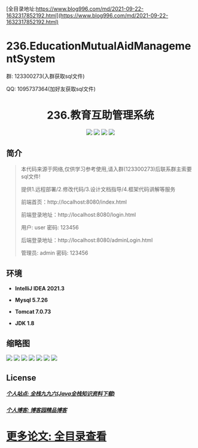 [全目录地址:https://www.blog996.com/md/2021-09-22-1632317852192.html](https://www.blog996.com/md/2021-09-22-1632317852192.html)
# 236.EducationMutualAidManagementSystem

<p>群: 123300273(入群获取sql文件)</p>
<p>QQ: 1095737364(加好友获取sql文件)</p>

<p><h1 align="center">236.教育互助管理系统</h1></p>


<p align="center">
	<img src="https://img.shields.io/badge/jdk-1.8-orange.svg"/>
    <img src="https://img.shields.io/badge/springboot-5.x-lightgrey.svg"/>
    <img src="https://img.shields.io/badge/html-3.x-blue.svg"/>
    <img src="https://img.shields.io/badge/mybatis-5.x-yellow.svg"/>
</p>

## 简介

> 本代码来源于网络,仅供学习参考使用,请入群(123300273)后联系群主索要sql文件!
>
> 提供1.远程部署/2.修改代码/3.设计文档指导/4.框架代码讲解等服务
> 
> 前端首页：http://localhost:8080/index.html
>
> 前端登录地址：http://localhost:8080/login.html
> 
> 用户: user   密码: 123456
> 
> 后端登录地址：http://localhost:8080/adminLogin.html
>
> 管理员: admin   密码: 123456
>

>

## 环境

- <b>IntelliJ IDEA 2021.3</b>

- <b>Mysql 5.7.26</b>

- <b>Tomcat 7.0.73</b>

- <b>JDK 1.8</b>




## 缩略图

![](https://img2023.cnblogs.com/blog/588112/202306/588112-20230620160633431-1495649269.png)
![](https://img2023.cnblogs.com/blog/588112/202306/588112-20230620160638371-1150224688.png)
![](https://img2023.cnblogs.com/blog/588112/202306/588112-20230620160652636-479407014.png)
![](https://img2023.cnblogs.com/blog/588112/202306/588112-20230620160657212-160974884.png)
![](https://img2023.cnblogs.com/blog/588112/202306/588112-20230620160701441-1384917421.png)
![](https://img2023.cnblogs.com/blog/588112/202306/588112-20230620160706288-904280824.png)
![](https://img2023.cnblogs.com/blog/588112/202306/588112-20230620160711031-1206753102.png)






## License

##### [个人站点: 全栈九九六(Java全栈知识资料下载)](https://www.blog996.com/)
##### [个人博客: 博客园精品博客](https://www.cnblogs.com/yysbolg/)
# [更多论文: 全目录查看](https://www.blog996.com/md/2021-09-22-1632317852192.html)


